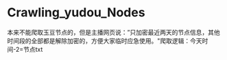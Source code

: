 # Crawling_yudou_Nodes
本来不能爬取玉豆节点的，但是主播网页说：”只加密最近两天的节点信息，其他时间段的全部都是解除加密的，方便大家临时应急使用。"爬取逻辑：今天时间-2=节点txt
